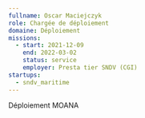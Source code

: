 ```yaml
---
fullname: Oscar Maciejczyk
role: Chargée de déploiement
domaine: Déploiement
missions:
  - start: 2021-12-09
    end: 2022-03-02
    status: service
    employer: Presta tier SNDV (CGI)
startups:
  - sndv_maritime
---
```


Déploiement MOANA
